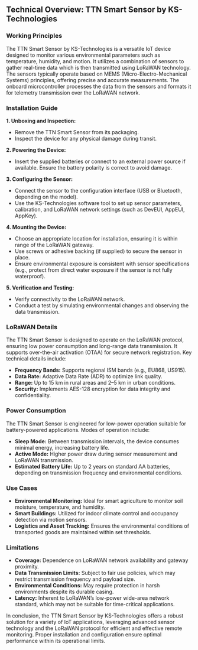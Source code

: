## Technical Overview: TTN Smart Sensor by KS-Technologies

### Working Principles

The TTN Smart Sensor by KS-Technologies is a versatile IoT device designed to monitor various environmental parameters such as temperature, humidity, and motion. It utilizes a combination of sensors to gather real-time data which is then transmitted using LoRaWAN technology. The sensors typically operate based on MEMS (Micro-Electro-Mechanical Systems) principles, offering precise and accurate measurements. The onboard microcontroller processes the data from the sensors and formats it for telemetry transmission over the LoRaWAN network.

### Installation Guide

**1. Unboxing and Inspection:**
   - Remove the TTN Smart Sensor from its packaging.
   - Inspect the device for any physical damage during transit.

**2. Powering the Device:**
   - Insert the supplied batteries or connect to an external power source if available. Ensure the battery polarity is correct to avoid damage.

**3. Configuring the Sensor:**
   - Connect the sensor to the configuration interface (USB or Bluetooth, depending on the model).
   - Use the KS-Technologies software tool to set up sensor parameters, calibration, and LoRaWAN network settings (such as DevEUI, AppEUI, AppKey).

**4. Mounting the Device:**
   - Choose an appropriate location for installation, ensuring it is within range of the LoRaWAN gateway.
   - Use screws or adhesive backing (if supplied) to secure the sensor in place.
   - Ensure environmental exposure is consistent with sensor specifications (e.g., protect from direct water exposure if the sensor is not fully waterproof).

**5. Verification and Testing:**
   - Verify connectivity to the LoRaWAN network.
   - Conduct a test by simulating environmental changes and observing the data transmission.

### LoRaWAN Details

The TTN Smart Sensor is designed to operate on the LoRaWAN protocol, ensuring low power consumption and long-range data transmission. It supports over-the-air activation (OTAA) for secure network registration. Key technical details include:

- **Frequency Bands:** Supports regional ISM bands (e.g., EU868, US915).
- **Data Rate:** Adaptive Data Rate (ADR) to optimize link quality.
- **Range:** Up to 15 km in rural areas and 2–5 km in urban conditions.
- **Security:** Implements AES-128 encryption for data integrity and confidentiality.

### Power Consumption

The TTN Smart Sensor is engineered for low-power operation suitable for battery-powered applications. Modes of operation include:

- **Sleep Mode:** Between transmission intervals, the device consumes minimal energy, increasing battery life.
- **Active Mode:** Higher power draw during sensor measurement and LoRaWAN transmission.
- **Estimated Battery Life:** Up to 2 years on standard AA batteries, depending on transmission frequency and environmental conditions.

### Use Cases

- **Environmental Monitoring:** Ideal for smart agriculture to monitor soil moisture, temperature, and humidity.
- **Smart Buildings:** Utilized for indoor climate control and occupancy detection via motion sensors.
- **Logistics and Asset Tracking:** Ensures the environmental conditions of transported goods are maintained within set thresholds.

### Limitations

- **Coverage:** Dependence on LoRaWAN network availability and gateway proximity.
- **Data Transmission Limits:** Subject to fair use policies, which may restrict transmission frequency and payload size.
- **Environmental Conditions:** May require protection in harsh environments despite its durable casing.
- **Latency:** Inherent to LoRaWAN’s low-power wide-area network standard, which may not be suitable for time-critical applications.

In conclusion, the TTN Smart Sensor by KS-Technologies offers a robust solution for a variety of IoT applications, leveraging advanced sensor technology and the LoRaWAN protocol for efficient and effective remote monitoring. Proper installation and configuration ensure optimal performance within its operational limits.